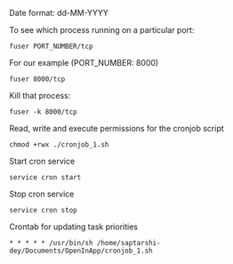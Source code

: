 Date format: dd-MM-YYYY

To see which process running on a particular port:

    fuser PORT_NUMBER/tcp
For our example (PORT_NUMBER: 8000)

    fuser 8000/tcp
Kill that process:

    fuser -k 8000/tcp

Read, write and execute permissions for the cronjob script

    chmod +rwx ./cronjob_1.sh
Start cron service

    service cron start
Stop cron service

    service cron stop
Crontab for updating task priorities

    * * * * * /usr/bin/sh /home/saptarshi-dey/Documents/OpenInApp/cronjob_1.sh